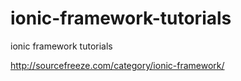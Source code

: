 # ionic-framework-tutorials

ionic framework tutorials 

http://sourcefreeze.com/category/ionic-framework/
